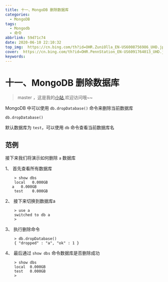 ```yaml
---
title: 十一、MongoDB 删除数据库
categories:
  - MongoDB
tags:
  - Mongodb
  - 命令
abbrlink: 59d71c74
date: 2020-06-10 22:10:32
top_img:  https://cn.bing.com/th?id=OHR.ZuniOlla_EN-US6008756986_UHD.jpg
cover:  https://cn.bing.com/th?id=OHR.PennStation_EN-US6091764013_UHD.jpg
keywords:  
---
```

# 十一、MongoDB 删除数据库
> master ，这是我的[小站](https://www.tryrun.top),欢迎访问哦~~

MongoDB 中可以使用 `db.dropDatabase()` 命令来删除当前数据库

```
db.dropDatabase()
```

默认数据库为 `test`，可以使用 `db` 命令查看当前数据库名

## 范例

接下来我们将演示如何删除 `a` 数据库

1、 首先查看所有数据库

```
    > show dbs
    local   0.000GB
   a   0.000GB
    test    0.000GB
```

2、 接下来切换到数据库a

```
    > use a
    switched to db a
    >
```

3、 执行删除命令

```
    > db.dropDatabase()
    { "dropped" : "a", "ok" : 1 }
```

4、 最后通过 `show dbs` 命令数据库是否删除成功

```
    > show dbs
    local  0.000GB
    test   0.000GB
    >
```